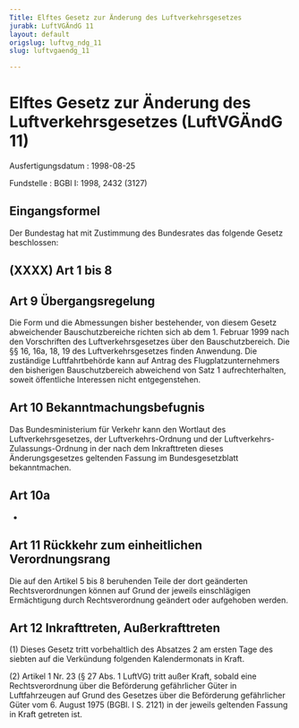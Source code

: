 ```yaml
---
Title: Elftes Gesetz zur Änderung des Luftverkehrsgesetzes
jurabk: LuftVGÄndG 11
layout: default
origslug: luftvg_ndg_11
slug: luftvgaendg_11

---
```


# Elftes Gesetz zur Änderung des Luftverkehrsgesetzes (LuftVGÄndG 11)

Ausfertigungsdatum
:   1998-08-25

Fundstelle
:   BGBl I: 1998, 2432 (3127)



## Eingangsformel

Der Bundestag hat mit Zustimmung des Bundesrates das folgende Gesetz
beschlossen:


## (XXXX) Art 1 bis 8



## Art 9 Übergangsregelung

Die Form und die Abmessungen bisher bestehender, von diesem Gesetz
abweichender Bauschutzbereiche richten sich ab dem 1. Februar 1999
nach den Vorschriften des Luftverkehrsgesetzes über den
Bauschutzbereich. Die §§ 16, 16a, 18, 19 des Luftverkehrsgesetzes
finden Anwendung. Die zuständige Luftfahrtbehörde kann auf Antrag des
Flugplatzunternehmers den bisherigen Bauschutzbereich abweichend von
Satz 1 aufrechterhalten, soweit öffentliche Interessen nicht
entgegenstehen.


## Art 10 Bekanntmachungsbefugnis

Das Bundesministerium für Verkehr kann den Wortlaut des
Luftverkehrsgesetzes, der Luftverkehrs-Ordnung und der Luftverkehrs-
Zulassungs-Ordnung in der nach dem Inkrafttreten dieses
Änderungsgesetzes geltenden Fassung im Bundesgesetzblatt
bekanntmachen.


## Art 10a

-


## Art 11 Rückkehr zum einheitlichen Verordnungsrang

Die auf den Artikel 5 bis 8 beruhenden Teile der dort geänderten
Rechtsverordnungen können auf Grund der jeweils einschlägigen
Ermächtigung durch Rechtsverordnung geändert oder aufgehoben werden.


## Art 12 Inkrafttreten, Außerkrafttreten

(1) Dieses Gesetz tritt vorbehaltlich des Absatzes 2 am ersten Tage
des siebten auf die Verkündung folgenden Kalendermonats in Kraft.

(2) Artikel 1 Nr. 23 (§ 27 Abs. 1 LuftVG) tritt außer Kraft, sobald
eine Rechtsverordnung über die Beförderung gefährlicher Güter in
Luftfahrzeugen auf Grund des Gesetzes über die Beförderung
gefährlicher Güter vom 6. August 1975 (BGBl. I S. 2121) in der jeweils
geltenden Fassung in Kraft getreten ist.

